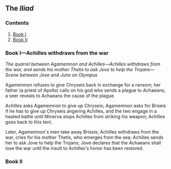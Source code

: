## The _Iliad_

### Contents

1. [Book I](#book-i-achilles-withdraws-from-the-war)
2. [Book II](#book-ii)

### Book I—Achilles withdraws from the war

_The quarrel between Agamemnon and Achilles—Achilles withdraws from the war, and sends his mother Thetis to ask Jove to help the Trojans—Scene between Jove and Juno on Olympus_

Agamemnon refuses to give Chryseis back in exchange for a ransom; her father (a priest of Apollo) calls on his god who sends a plague to Achaeans; a seer reveals to Achaeans the cause of the plague.

Achilles asks Agamemnon to give up Chryseis; Agamemnon asks for Briseis if he has to give up Chryseis angering Achilles, and the two engage in a heated battle until Minerva stops Achilles from striking his weapon; Achilles goes back to this tent.

Later, Agamemnon's men take away Briseis; Achilles withdraws from the war, cries for his mother Thetis, who emerges from the sea; Achilles sends her to ask Jove to help the Trojans; Jove declares that the Achaeans shall lose the war until the insult to Achilles's honor has been restored.

### Book II

